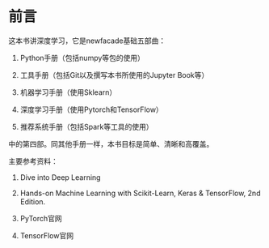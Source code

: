 # 前言

这本书讲深度学习，它是newfacade基础五部曲：

1. Python手册（包括numpy等包的使用）

2. 工具手册（包括Git以及撰写本书所使用的Jupyter Book等）

3. 机器学习手册（使用Sklearn）

4. 深度学习手册（使用Pytorch和TensorFlow）

5. 推荐系统手册（包括Spark等工具的使用）

中的第四部。同其他手册一样，本书目标是简单、清晰和高覆盖。

主要参考资料：

1. Dive into Deep Learning

2. Hands-on Machine Learning with Scikit-Learn, Keras & TensorFlow, 2nd Edition.

3. PyTorch官网

4. TensorFlow官网